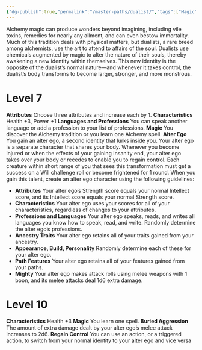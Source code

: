 ```yaml
---
{"dg-publish":true,"permalink":"/master-paths/dualist/","tags":["Magic"]}
---
```


Alchemy magic can produce wonders beyond imagining, including vile toxins, remedies for nearly any ailment, and can even bestow immortality. Much of this tradition deals with physical matters, but dualists, a rare breed among alchemists, use the art to attend to affairs of the soul. Dualists use chemicals augmented by magic to alter the nature of their souls, thereby awakening a new identity within themselves. This new identity is the opposite of the dualist’s normal nature—and whenever it takes control, the dualist’s body transforms to become larger, stronger, and more monstrous.
# Level 7
**Attributes** Choose three attributes and increase each by 1.
**Characteristics** Health +3, Power +1
**Languages and Professions** You can speak another language or add a profession to your list of professions.
**Magic** You discover the Alchemy tradition or you learn one Alchemy spell.
**Alter Ego** You gain an alter ego, a second identity that lurks inside you. Your alter ego is a separate character that shares your body. Whenever you become injured or when the effects of your gaining Insanity end, your alter ego takes over your body or recedes to enable you to regain control. Each creature within short range of you that sees this transformation must get a success on a Will challenge roll or become frightened for 1 round.
When you gain this talent, create an alter ego character using the following guidelines:
- **Attributes** Your alter ego’s Strength score equals your normal Intellect score, and its Intellect score equals your normal Strength score.
- **Characteristics** Your alter ego uses your scores for all of your characteristics, regardless of changes to your attributes.
- **Professions and Languages** Your alter ego speaks, reads, and writes all languages you know how to speak, read, and write. Randomly determine the alter ego’s professions.
- **Ancestry Traits** Your alter ego retains all of your traits gained from your ancestry.
- **Appearance, Build, Personality** Randomly determine each of these for your alter ego.
- **Path Features** Your alter ego retains all of your features gained from your paths.
- **Mighty** Your alter ego makes attack rolls using melee weapons with 1 boon, and its melee attacks deal 1d6 extra damage.
# Level 10
**Characteristics** Health +3
**Magic** You learn one spell.
**Buried Aggression** The amount of extra damage dealt by your alter ego’s melee attack increases to 2d6.
**Regain Control** You can use an action, or a triggered action, to switch from your normal identity to your alter ego and vice versa